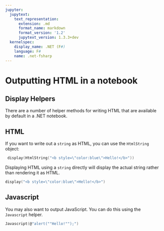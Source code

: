 ```yaml
---
jupyter:
  jupytext:
    text_representation:
      extension: .md
      format_name: markdown
      format_version: '1.2'
      jupytext_version: 1.3.3+dev
  kernelspec:
    display_name: .NET (F#)
    language: F#
    name: .net-fsharp
---
```


# Outputting HTML in a notebook


## Display Helpers

There are a number of helper methods for writing HTML that are available by default in a .NET notebook.


## HTML


If you want to write out a `string` as HTML, you can use the `HtmlString` object:

```fsharp
 display(HtmlString("<b style=\"color:blue\">Hello!</b>"))
```

Displaying HTML using a `string` directly will display the actual string rather than rendering it as HTML.

```fsharp
display("<b style=\"color:blue\">Hello!</b>")
```

## Javascript


You may also want to output JavaScript. You can do this using the `Javascript` helper.

```fsharp
Javascript(@"alert(""Hello!"");")
```

```fsharp

```

